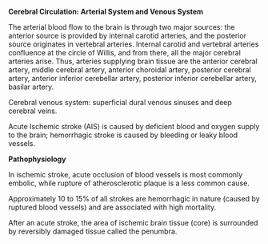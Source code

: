 **Cerebral Circulation: Arterial System and Venous System**

The arterial blood flow to the brain is through two major sources: the anterior source is provided by internal carotid arteries, and the posterior source originates in vertebral arteries. Internal carotid and vertebral arteries confluence at the circle of Willis, and from there, all the major cerebral arteries arise. Thus, arteries supplying brain tissue are the anterior cerebral artery, middle cerebral artery, anterior choroidal artery, posterior cerebral artery, anterior inferior cerebellar artery, posterior inferior cerebellar artery, basilar artery.

Cerebral venous system: superficial dural venous sinuses and deep cerebral veins.

Acute Ischemic stroke (AIS) is caused by deficient blood and oxygen supply to the brain; hemorrhagic stroke is caused by bleeding or leaky blood vessels.

**Pathophysiology**

In ischemic stroke, acute occlusion of blood vessels is most commonly embolic, while rupture of atherosclerotic plaque is a less common cause.

Approximately 10 to 15% of all strokes are hemorrhagic in nature (caused by ruptured blood vessels) and are associated with high mortality.

After an acute stroke, the area of ischemic brain tissue (core) is surrounded by reversibly damaged tissue called the penumbra.